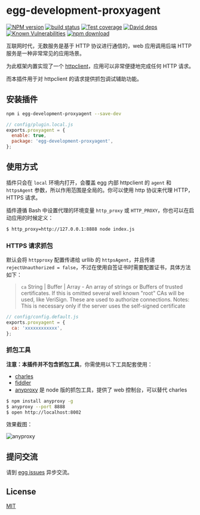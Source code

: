 # egg-development-proxyagent

[![NPM version][npm-image]][npm-url]
[![build status][travis-image]][travis-url]
[![Test coverage][codecov-image]][codecov-url]
[![David deps][david-image]][david-url]
[![Known Vulnerabilities][snyk-image]][snyk-url]
[![npm download][download-image]][download-url]

[npm-image]: https://img.shields.io/npm/v/egg-development-proxyagent.svg?style=flat-square
[npm-url]: https://npmjs.org/package/egg-development-proxyagent
[travis-image]: https://img.shields.io/travis/eggjs/egg-development-proxyagent.svg?style=flat-square
[travis-url]: https://travis-ci.org/eggjs/egg-development-proxyagent
[codecov-image]: https://img.shields.io/codecov/c/github/eggjs/egg-development-proxyagent.svg?style=flat-square
[codecov-url]: https://codecov.io/github/eggjs/egg-development-proxyagent?branch=master
[david-image]: https://img.shields.io/david/eggjs/egg-development-proxyagent.svg?style=flat-square
[david-url]: https://david-dm.org/eggjs/egg-development-proxyagent
[snyk-image]: https://snyk.io/test/npm/egg-development-proxyagent/badge.svg?style=flat-square
[snyk-url]: https://snyk.io/test/npm/egg-development-proxyagent
[download-image]: https://img.shields.io/npm/dm/egg-development-proxyagent.svg?style=flat-square
[download-url]: https://npmjs.org/package/egg-development-proxyagent

互联网时代，无数服务是基于 HTTP 协议进行通信的，web 应用调用后端 HTTP 服务是一种非常常见的应用场景。

为此框架内置实现了一个 [httpclient](https://eggjs.org/zh-cn/core/httpclient)，应用可以非常便捷地完成任何 HTTP 请求。

而本插件用于对 httpclient 的请求提供抓包调试辅助功能。

## 安装插件

```bash
npm i egg-development-proxyagent --save-dev
```

```js
// config/plugin.local.js
exports.proxyagent = {
  enable: true,
  package: 'egg-development-proxyagent',
};
```

## 使用方式

插件只会在 `local` 环境内打开，会覆盖 egg 内部 httpclient 的 `agent` 和 `httpsAgent` 参数，所以作用范围是全局的。你可以使用 http 协议来代理 HTTP，HTTPS 请求。

插件遵循 Bash 中设置代理的环境变量 `http_proxy` 或 `HTTP_PROXY`，你也可以在启动应用的时候定义：

```bash
$ http_proxy=http://127.0.0.1:8888 node index.js
```

### HTTPS 请求抓包

默认会将 `httpproxy` 配置传递给 urllib 的 `httpsAgent`，并且传递 `rejectUnauthorized = false`，不过在使用自签证书时需要配置证书，具体方法如下：

> `ca` String | Buffer | Array - An array of strings or Buffers of trusted certificates. If this is omitted several well known "root" CAs will be used, like VeriSign. These are used to authorize connections. Notes: This is necessary only if the server uses the self-signed certificate

```js
// config/config.default.js
exports.proxyagent = {
  ca: 'xxxxxxxxxxxx',
};
```

### 抓包工具

**注意：本插件并不包含抓包工具**，你需使用以下工具配套使用：

- [charles](https://www.charlesproxy.com/)
- [fiddler](http://www.telerik.com/fiddler)
- [anyproxy](https://github.com/alibaba/anyproxy) 是 node 版的抓包工具，提供了 web 控制台，可以替代 charles

```bash
$ npm install anyproxy -g
$ anyproxy --port 8888
$ open http://localhost:8002
```

效果截图：

![anyproxy](https://cloud.githubusercontent.com/assets/227713/21976937/06a63694-dc0f-11e6-98b5-e9e279c4867c.png)

## 提问交流

请到 [egg issues](https://github.com/eggjs/egg/issues) 异步交流。

## License

[MIT](LICENSE)
